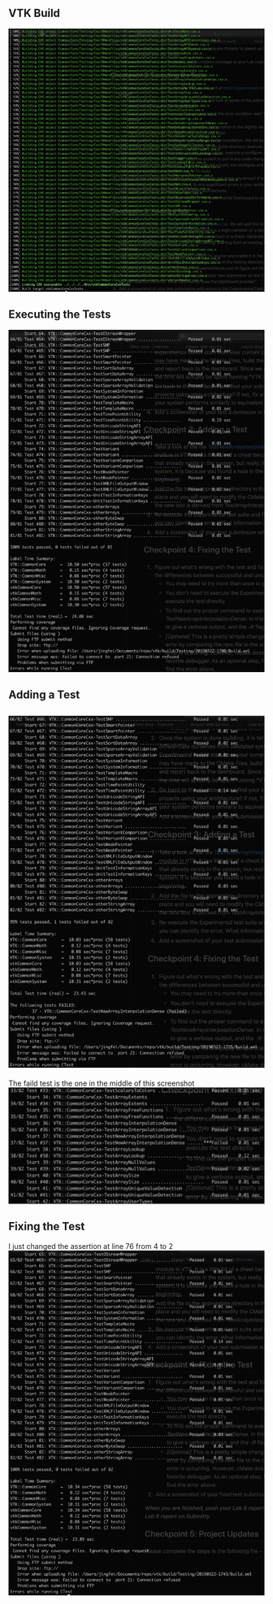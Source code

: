 ## VTK Build
![Alt text](/labs/lab8/resource/vtk.png?raw=true "Title")

## Executing the Tests
![Alt text](/labs/lab8/resource/ctest0.png?raw=true "Title")

## Adding a Test
![Alt text](/labs/lab8/resource/ctest1a.png?raw=true "Title")
---
The faild test is the one in the middle of this screenshot
![Alt text](/labs/lab8/resource/ctest1b.png?raw=true "Title")

## Fixing the Test
I just changed the assertion at line 76 from 4 to 2
![Alt text](/labs/lab8/resource/ctest2.png?raw=true "Title")
